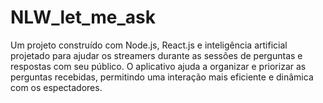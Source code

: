 # NLW_let_me_ask
Um projeto construído com Node.js, React.js e inteligência artificial projetado para ajudar os streamers durante as sessões de perguntas e respostas com seu público. O aplicativo ajuda a organizar e priorizar as perguntas recebidas, permitindo uma interação mais eficiente e dinâmica com os espectadores.
